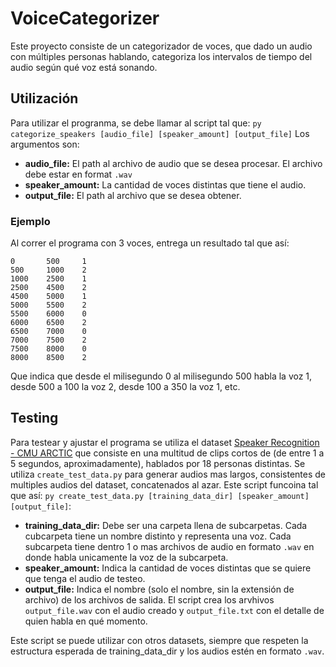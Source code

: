 # VoiceCategorizer

Este proyecto consiste de un categorizador de voces, que dado un audio con múltiples personas hablando, categoriza los intervalos de tiempo del audio según qué voz está sonando.

## Utilización
Para utilizar el progranma, se debe llamar al script tal que:
```py categorize_speakers [audio_file] [speaker_amount] [output_file]```
Los argumentos son:
- **audio_file:** El path al archivo de audio que se desea procesar. El archivo debe estar en format `.wav`
- **speaker_amount:** La cantidad de voces distintas que tiene el audio.
- **output_file:** El path al archivo que se desea obtener.

### Ejemplo
Al correr el programa con 3 voces, entrega un resultado tal que así:
```
0	    500	    1
500	    1000	2
1000	2500	1
2500	4500	2
4500	5000	1
5000	5500	2
5500	6000	0
6000	6500	2
6500	7000	0
7000	7500	2
7500	8000	0
8000	8500	2
```

Que indica que desde el milisegundo 0 al milisegundo 500 habla la voz 1, desde 500 a 100 la voz 2, desde 100 a 350 la voz 1, etc.

## Testing
Para testear y ajustar el programa se utiliza el dataset [Speaker Recognition - CMU ARCTIC](https://www.kaggle.com/datasets/mrgabrielblins/speaker-recognition-cmu-arctic) que consiste en una multitud de clips cortos de (de entre 1 a 5 segundos, aproximadamente), hablados por 18 personas distintas. 
Se utiliza `create_test_data.py` para generar audios mas largos, consistentes de multiples audios del dataset, concatenados al azar.
Este script funcoina tal que así:
`py create_test_data.py [training_data_dir] [speaker_amount] [output_file]`:
- **training_data_dir:** Debe ser una carpeta llena de subcarpetas. Cada cubcarpeta tiene un nombre distinto y representa una voz. Cada subcarpeta tiene dentro 1 o mas archivos de audio en formato `.wav` en donde habla unicamente la voz de la subcarpeta.
- **speaker_amount:** Indica la cantidad de voces distintas que se quiere que tenga el audio de testeo. 
- **output_file:** Indica el nombre (solo el nombre, sin la extensión de archivo) de los archivos de salida. El script crea los arvhivos `output_file.wav` con el audio creado y `output_file.txt` con el detalle de quien habla en qué momento.

Este script se puede utilizar con otros datasets, siempre que respeten la estructura esperada de training_data_dir y los audios estén en formato `.wav`.

